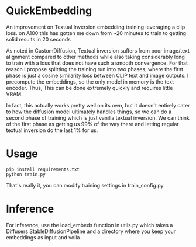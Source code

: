 # QuickEmbedding
An improvement on Textual Inversion embedding training leveraging a clip loss. 
on A100 this has gotten me down from ~20 minutes to train to getting solid results in 20 seconds

As noted in CustomDiffusion, Textual inversion suffers from poor image/text alignment compared to other methods while also taking considerably long to train with a loss that does not have such a smooth convergence.
For that reason I propose splitting the training run into two phases, where the first phase is just a cosine similarity loss between CLIP text and image outputs. I precompute the embeddings, so the only model in memory is the text encoder.
Thus, This can be done extremely quickly and requires little VRAM.

In fact, this actually works pretty well on its own, but it doesn't entirely cater to how the diffusion model ultimately handles things, so we can do a second phase of training which is just vanilla textual inversion.
We can think of the first phase as getting us 99% of the way there and letting regular textual inversion do the last 1% for us.

# Usage
```
pip install requirements.txt
python train.py
```

That's really it, you can modify training settings in train_config.py

# Inference
For inference, use the load_embeds function in utils.py which takes a Diffusers StableDiffusionPipeline and a directory where you keep your embeddings as input
and voila
